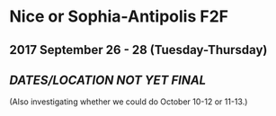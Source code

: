 # Nice or Sophia-Antipolis F2F
## 2017 September 26 - 28 (Tuesday-Thursday)
## ***DATES/LOCATION NOT YET FINAL***

(Also investigating whether we could do October 10-12 or 11-13.)
